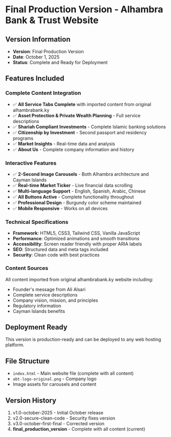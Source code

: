 # Final Production Version - Alhambra Bank & Trust Website

## Version Information
- **Version**: Final Production Version
- **Date**: October 1, 2025
- **Status**: Complete and Ready for Deployment

## Features Included

### Complete Content Integration
- ✅ **All Service Tabs Complete** with imported content from original alhambrabank.ky
- ✅ **Asset Protection & Private Wealth Planning** - Full service descriptions
- ✅ **Shariah Compliant Investments** - Complete Islamic banking solutions
- ✅ **Citizenship by Investment** - Second passport and residency programs
- ✅ **Market Insights** - Real-time data and analysis
- ✅ **About Us** - Complete company information and history

### Interactive Features
- ✅ **2-Second Image Carousels** - Both Alhambra architecture and Cayman Islands
- ✅ **Real-time Market Ticker** - Live financial data scrolling
- ✅ **Multi-language Support** - English, Spanish, Arabic, Chinese
- ✅ **All Buttons Active** - Complete functionality throughout
- ✅ **Professional Design** - Burgundy color scheme maintained
- ✅ **Mobile Responsive** - Works on all devices

### Technical Specifications
- **Framework**: HTML5, CSS3, Tailwind CSS, Vanilla JavaScript
- **Performance**: Optimized animations and smooth transitions
- **Accessibility**: Screen reader friendly with proper ARIA labels
- **SEO**: Structured data and meta tags included
- **Security**: Clean code with best practices

### Content Sources
All content imported from original alhambrabank.ky website including:
- Founder's message from Ali Alsari
- Complete service descriptions
- Company vision, mission, and principles
- Regulatory information
- Cayman Islands benefits

## Deployment Ready
This version is production-ready and can be deployed to any web hosting platform.

## File Structure
- `index.html` - Main website file (complete with all content)
- `abt-logo-original.png` - Company logo
- Image assets for carousels and content

## Version History
1. v1.0-october-2025 - Initial October release
2. v2.0-secure-clean-code - Security fixes version  
3. v3.0-october-first-final - Corrected version
4. **final_production_version** - Complete with all content (current)
